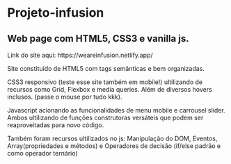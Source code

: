 # Projeto-infusion
<h2>Web page com HTML5, CSS3 e vanilla js.</h2></p>
<p>Link do site aqui: https://weareinfusion.netlify.app/</p>
<p>Site constituído de HTML5 com tags semânticas e bem organizadas.</p>
<p>CSS3 responsivo (teste esse site também em mobile!) ultilizando de recursos como Grid, Flexbox e media queries. Além de diversos hovers inclusos. (passe o mouse por tudo kkk).</p>
<p>Javascript acionando as funcionalidades de menu mobile e carrousel slider. Ambos ultilizando de funções construtoras versáteis que podem ser reaproveitadas para novo código.</p>
<p>Também foram recursos ultilizados no js: Manipulação do DOM, Eventos, Array(propriedades e métodos) e Operadores de decisão (if/else padrão e como operador ternário)</p>
